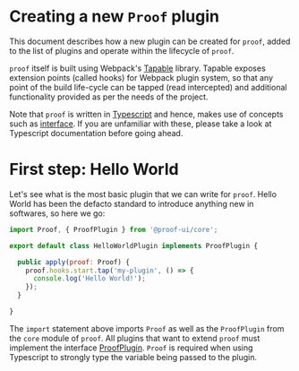 # Creating a new `Proof` plugin

This document describes how a new plugin can be created for `proof`, added
to the list of plugins and operate within the lifecycle of `proof`.

`proof` itself is built using Webpack's [Tapable](https://github.com/webpack/tapable) library.
Tapable exposes extension points (called hooks) for Webpack plugin system, so that any point
of the build life-cycle can be tapped (read intercepted) and additional functionality provided
as per the needs of the project.

Note that `proof` is written in [Typescript](https://www.typescriptlang.org/) and hence, makes 
use of concepts such as [interface](https://www.typescriptlang.org/docs/handbook/interfaces.html).
If you are unfamiliar with these, please take a look at Typescript documentation before going 
ahead.

# First step: Hello World

Let's see what is the most basic plugin that we can write for `proof`. Hello World has been the
defacto standard to introduce anything new in softwares, so here we go:

```js
import Proof, { ProofPlugin } from '@proof-ui/core';

export default class HelloWorldPlugin implements ProofPlugin {

  public apply(proof: Proof) {
    proof.hooks.start.tap('my-plugin', () => {
      console.log('Hello World!');
    });
  }

}
```

The `import` statement above imports `Proof` as well as the `ProofPlugin` from the `core` module
of `proof`. All plugins that want to extend `proof` must implement the interface [ProofPlugin](https://github.com/intuit/proof/blob/master/packages/core/src/main.ts#L20).
`Proof` is required when using Typescript to strongly type the variable being passed to the plugin. 
